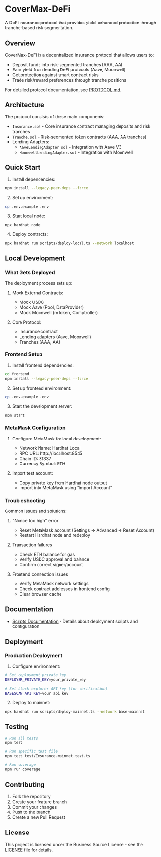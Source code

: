 # CoverMax-DeFi

A DeFi insurance protocol that provides yield-enhanced protection through tranche-based risk segmentation.

## Overview

CoverMax-DeFi is a decentralized insurance protocol that allows users to:

- Deposit funds into risk-segmented tranches (AAA, AA)
- Earn yield from leading DeFi protocols (Aave, Moonwell)
- Get protection against smart contract risks
- Trade risk/reward preferences through tranche positions

For detailed protocol documentation, see [PROTOCOL.md](PROTOCOL.md).

## Architecture

The protocol consists of these main components:

- `Insurance.sol` - Core insurance contract managing deposits and risk tranches
- `Tranche.sol` - Risk-segmented token contracts (AAA, AA tranches)
- Lending Adapters:
  - `AaveLendingAdapter.sol` - Integration with Aave V3
  - `MoonwellLendingAdapter.sol` - Integration with Moonwell

## Quick Start

1. Install dependencies:

```bash
npm install --legacy-peer-deps --force
```

2. Set up environment:

```bash
cp .env.example .env
```

3. Start local node:

```bash
npx hardhat node
```

4. Deploy contracts:

```bash
npx hardhat run scripts/deploy-local.ts --network localhost
```

## Local Development

### What Gets Deployed

The deployment process sets up:

1. Mock External Contracts:

   - Mock USDC
   - Mock Aave (Pool, DataProvider)
   - Mock Moonwell (mToken, Comptroller)

2. Core Protocol:
   - Insurance contract
   - Lending adapters (Aave, Moonwell)
   - Tranches (AAA, AA)

### Frontend Setup

1. Install frontend dependencies:

```bash
cd frontend
npm install --legacy-peer-deps --force
```

2. Set up frontend environment:

```bash
cp .env.example .env
```

3. Start the development server:

```bash
npm start
```

### MetaMask Configuration

1. Configure MetaMask for local development:

   - Network Name: Hardhat Local
   - RPC URL: http://localhost:8545
   - Chain ID: 31337
   - Currency Symbol: ETH

2. Import test account:
   - Copy private key from Hardhat node output
   - Import into MetaMask using "Import Account"

### Troubleshooting

Common issues and solutions:

1. "Nonce too high" error

   - Reset MetaMask account (Settings -> Advanced -> Reset Account)
   - Restart Hardhat node and redeploy

2. Transaction failures

   - Check ETH balance for gas
   - Verify USDC approval and balance
   - Confirm correct signer/account

3. Frontend connection issues
   - Verify MetaMask network settings
   - Check contract addresses in frontend config
   - Clear browser cache

## Documentation

- [Scripts Documentation](scripts/README.md) - Details about deployment scripts and configuration

## Deployment

### Production Deployment

1. Configure environment:

```bash
# Set deployment private key
DEPLOYER_PRIVATE_KEY=your_private_key

# Set block explorer API key (for verification)
BASESCAN_API_KEY=your_api_key
```

2. Deploy to mainnet:

```bash
npx hardhat run scripts/deploy-mainnet.ts --network base-mainnet
```

## Testing

```bash
# Run all tests
npm test

# Run specific test file
npm test test/Insurance.mainnet.test.ts

# Run coverage
npm run coverage
```

## Contributing

1. Fork the repository
2. Create your feature branch
3. Commit your changes
4. Push to the branch
5. Create a new Pull Request

## License

This project is licensed under the Business Source License - see the [LICENSE](LICENSE) file for details.
